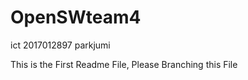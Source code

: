 # OpenSWteam4



ict
2017012897
parkjumi

This is the First Readme File, Please Branching this File
